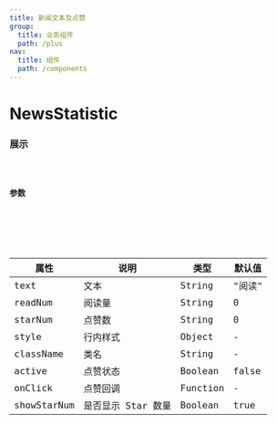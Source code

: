 ```yaml
---
title: 新闻文本及点赞
group: 
  title: 业务组件
  path: /plus
nav:
  title: 组件
  path: /components
---
```


# NewsStatistic
### 展示

<code src="./demos/demo.tsx" />

### 参数

<API />

###
| 属性 | 说明 | 类型 | 默认值 |
| --- | --- | --- | --- |
| text | 文本 | String | "阅读" |
| readNum | 阅读量 | String | 0 |
| starNum | 点赞数 | String | 0 |
| style | 行内样式 | Object | - |
| className | 类名 | String | - |
| active | 点赞状态 | Boolean | false |
| onClick | 点赞回调 | Function | - |
| showStarNum | 是否显示 Star 数量 | Boolean | true |
